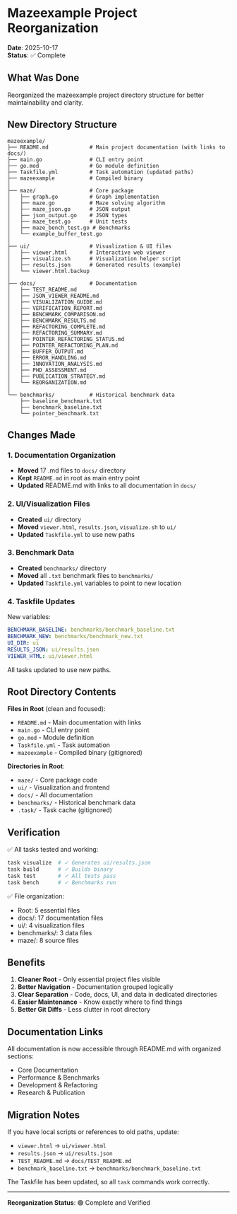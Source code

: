 # Mazeexample Project Reorganization

**Date**: 2025-10-17  
**Status**: ✅ Complete

## What Was Done

Reorganized the mazeexample project directory structure for better maintainability and clarity.

## New Directory Structure

```
mazeexample/
├── README.md             # Main project documentation (with links to docs/)
├── main.go               # CLI entry point
├── go.mod                # Go module definition
├── Taskfile.yml          # Task automation (updated paths)
├── mazeexample           # Compiled binary
│
├── maze/                 # Core package
│   ├── graph.go          # Graph implementation
│   ├── maze.go           # Maze solving algorithm
│   ├── maze_json.go      # JSON output
│   ├── json_output.go    # JSON types
│   ├── maze_test.go      # Unit tests
│   ├── maze_bench_test.go # Benchmarks
│   └── example_buffer_test.go
│
├── ui/                   # Visualization & UI files
│   ├── viewer.html       # Interactive web viewer
│   ├── visualize.sh      # Visualization helper script
│   ├── results.json      # Generated results (example)
│   └── viewer.html.backup
│
├── docs/                 # Documentation
│   ├── TEST_README.md
│   ├── JSON_VIEWER_README.md
│   ├── VISUALIZATION_GUIDE.md
│   ├── VERIFICATION_REPORT.md
│   ├── BENCHMARK_COMPARISON.md
│   ├── BENCHMARK_RESULTS.md
│   ├── REFACTORING_COMPLETE.md
│   ├── REFACTORING_SUMMARY.md
│   ├── POINTER_REFACTORING_STATUS.md
│   ├── POINTER_REFACTORING_PLAN.md
│   ├── BUFFER_OUTPUT.md
│   ├── ERROR_HANDLING.md
│   ├── INNOVATION_ANALYSIS.md
│   ├── PHD_ASSESSMENT.md
│   ├── PUBLICATION_STRATEGY.md
│   └── REORGANIZATION.md
│
└── benchmarks/           # Historical benchmark data
    ├── baseline_benchmark.txt
    ├── benchmark_baseline.txt
    └── pointer_benchmark.txt
```

## Changes Made

### 1. Documentation Organization

- **Moved** 17 .md files to `docs/` directory
- **Kept** `README.md` in root as main entry point
- **Updated** README.md with links to all documentation in `docs/`

### 2. UI/Visualization Files

- **Created** `ui/` directory
- **Moved** `viewer.html`, `results.json`, `visualize.sh` to `ui/`
- **Updated** `Taskfile.yml` to use new paths

### 3. Benchmark Data

- **Created** `benchmarks/` directory
- **Moved** all `.txt` benchmark files to `benchmarks/`
- **Updated** `Taskfile.yml` variables to point to new location

### 4. Taskfile Updates

New variables:

```yaml
BENCHMARK_BASELINE: benchmarks/benchmark_baseline.txt
BENCHMARK_NEW: benchmarks/benchmark_new.txt
UI_DIR: ui
RESULTS_JSON: ui/results.json
VIEWER_HTML: ui/viewer.html
```

All tasks updated to use new paths.

## Root Directory Contents

**Files in Root** (clean and focused):

- `README.md` - Main documentation with links
- `main.go` - CLI entry point
- `go.mod` - Module definition
- `Taskfile.yml` - Task automation
- `mazeexample` - Compiled binary (gitignored)

**Directories in Root**:

- `maze/` - Core package code
- `ui/` - Visualization and frontend
- `docs/` - All documentation
- `benchmarks/` - Historical benchmark data
- `.task/` - Task cache (gitignored)

## Verification

✅ All tasks tested and working:

```bash
task visualize  # ✓ Generates ui/results.json
task build      # ✓ Builds binary
task test       # ✓ All tests pass
task bench      # ✓ Benchmarks run
```

✅ File organization:

- Root: 5 essential files
- docs/: 17 documentation files
- ui/: 4 visualization files
- benchmarks/: 3 data files
- maze/: 8 source files

## Benefits

1. **Cleaner Root** - Only essential project files visible
2. **Better Navigation** - Documentation grouped logically
3. **Clear Separation** - Code, docs, UI, and data in dedicated directories
4. **Easier Maintenance** - Know exactly where to find things
5. **Better Git Diffs** - Less clutter in root directory

## Documentation Links

All documentation is now accessible through README.md with organized sections:

- Core Documentation
- Performance & Benchmarks
- Development & Refactoring
- Research & Publication

## Migration Notes

If you have local scripts or references to old paths, update:

- `viewer.html` → `ui/viewer.html`
- `results.json` → `ui/results.json`
- `TEST_README.md` → `docs/TEST_README.md`
- `benchmark_baseline.txt` → `benchmarks/benchmark_baseline.txt`

The Taskfile has been updated, so all `task` commands work correctly.

---

**Reorganization Status**: 🟢 Complete and Verified
